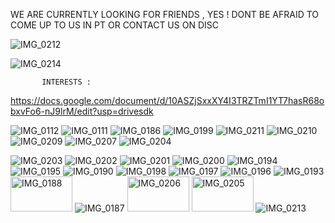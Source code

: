 WE ARE CURRENTLY LOOKING FOR FRIENDS , YES ! DONT BE AFRAID TO COME UP TO US IN PT OR CONTACT US ON DISC 

![IMG_0212](https://github.com/user-attachments/assets/face90b2-a602-48cc-a705-ba3409cd7073)

![IMG_0214](https://github.com/user-attachments/assets/ec31f9d8-b008-4ea9-974f-780588119194)

           
           INTERESTS : 
           
https://docs.google.com/document/d/10ASZjSxxXY4I3TRZTmI1YT7hasR68obxvFo6-nJ9lrM/edit?usp=drivesdk




![IMG_0112](https://github.com/user-attachments/assets/c73abbcf-4e70-465f-a1ff-1011df2163fd)
![IMG_0111](https://github.com/user-attachments/assets/b4fd9bc3-fa56-4151-946a-4da4d817655d)
![IMG_0186](https://github.com/user-attachments/assets/632553fe-c6b1-4e96-bf84-76decd71e3c6)
![IMG_0199](https://github.com/user-attachments/assets/257125c3-5e52-47e0-aef7-aab12b780a74)
![IMG_0211](https://github.com/user-attachments/assets/15469b86-158b-4958-95af-487c07e6f73c)
![IMG_0210](https://github.com/user-attachments/assets/1afcb149-6a2f-400c-a606-5ba2095e321f)
![IMG_0209](https://github.com/user-attachments/assets/e79c8e1d-bbd2-4050-84b6-8597bdb5002a)
![IMG_0207](https://github.com/user-attachments/assets/96d401be-87c8-4ce5-84ee-7a29043df37d)
![IMG_0204](https://github.com/user-attachments/assets/75fc3b82-101a-49b4-ada1-35036d26ef4d)

 



![IMG_0203](https://github.com/user-attachments/assets/cc8a472c-41d5-410f-8bd7-5409f1d0302b)
![IMG_0202](https://github.com/user-attachments/assets/27b25963-1b89-4d15-9a86-f606262dbb25)
![IMG_0201](https://github.com/user-attachments/assets/20bd4727-f110-49ee-9e1a-7025a238f15b)
![IMG_0200](https://github.com/user-attachments/assets/76d4c259-7083-4023-9a6d-35cef1c3519b)
![IMG_0194](https://github.com/user-attachments/assets/2f32bef9-9a75-4ce3-b77a-ec019f2f64da)
![IMG_0195](https://github.com/user-attachments/assets/42f0da1d-9f47-41a2-8192-9c475ac63375)
![IMG_0190](https://github.com/user-attachments/assets/086222af-dda8-4802-b724-8c10701b143b)
![IMG_0198](https://github.com/user-attachments/assets/ed09c069-0d65-4bf7-9f2d-609f87fe9a56)
![IMG_0197](https://github.com/user-attachments/assets/060387d6-d731-4d8c-bf57-4d00b9fa8f26)
![IMG_0196](https://github.com/user-attachments/assets/27606783-9baa-48df-9ace-ac9e6080577a)
![IMG_0193](https://github.com/user-attachments/assets/5111769e-5580-45d7-8509-de517c5b93c6)
<img width="99" height="56" alt="IMG_0188" src="https://github.com/user-attachments/assets/41a909f0-bd75-47f6-abe3-c6c2644fb993" />
![IMG_0187](https://github.com/user-attachments/assets/aa05610f-4cc4-4a30-a32b-76c20a8617c1)
<img width="99" height="56" alt="IMG_0206" src="https://github.com/user-attachments/assets/51e9fac3-3bf7-4267-8eea-fef69671744c" />
<img width="99" height="56" alt="IMG_0205" src="https://github.com/user-attachments/assets/fce02e77-646c-4220-84b7-e99b845cf436" />
![IMG_0213](https://github.com/user-attachments/assets/fce1c68d-37ca-4671-bbdc-acaebd6c4989)
